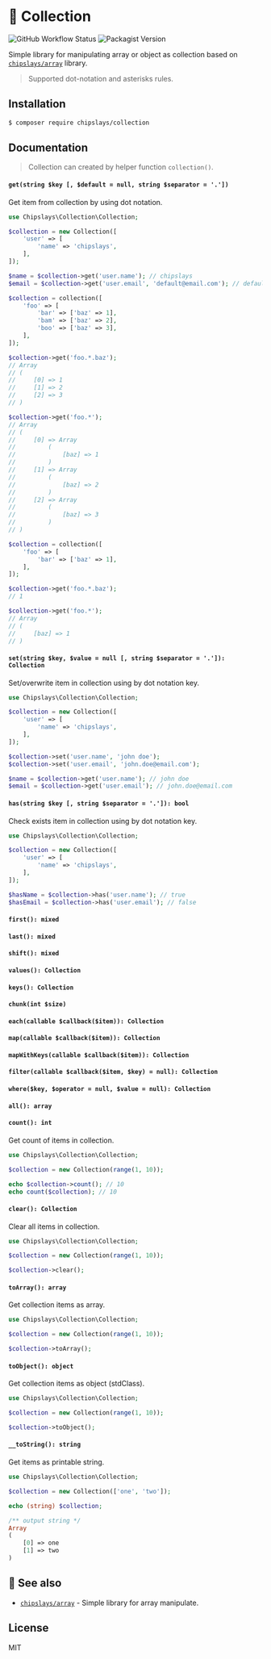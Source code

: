 # 📂 Collection

![GitHub Workflow Status](https://img.shields.io/github/workflow/status/chipslays/collection/Tests)
![Packagist Version](https://img.shields.io/packagist/v/chipslays/collection)

Simple library for manipulating array or object as collection based on [`chipslays/array`](https://github.com/chipslays/array) library.

> Supported dot-notation and asterisks rules.

## Installation

```bash
$ composer require chipslays/collection
```

## Documentation

> Collection can created by helper function `collection()`.

#### `get(string $key [, $default = null, string $separator = '.'])`

Get item from collection by using dot notation.

```php
use Chipslays\Collection\Collection;

$collection = new Collection([
    'user' => [
        'name' => 'chipslays',
    ],
]);

$name = $collection->get('user.name'); // chipslays
$email = $collection->get('user.email', 'default@email.com'); // default@email.com
```

```php
$collection = collection([
    'foo' => [
        'bar' => ['baz' => 1],
        'bam' => ['baz' => 2],
        'boo' => ['baz' => 3],
    ],
]);

$collection->get('foo.*.baz');
// Array
// (
//     [0] => 1
//     [1] => 2
//     [2] => 3
// )

$collection->get('foo.*');
// Array
// (
//     [0] => Array
//         (
//             [baz] => 1
//         )
//     [1] => Array
//         (
//             [baz] => 2
//         )
//     [2] => Array
//         (
//             [baz] => 3
//         )
// )
```


```php
$collection = collection([
    'foo' => [
        'bar' => ['baz' => 1],
    ],
]);

$collection->get('foo.*.baz');
// 1

$collection->get('foo.*');
// Array
// (
//     [baz] => 1
// )

```

#### `set(string $key, $value = null [, string $separator = '.']): Collection`

Set/overwrite item in collection using by dot notation key.

```php
use Chipslays\Collection\Collection;

$collection = new Collection([
    'user' => [
        'name' => 'chipslays',
    ],
]);

$collection->set('user.name', 'john doe');
$collection->set('user.email', 'john.doe@email.com');

$name = $collection->get('user.name'); // john doe
$email = $collection->get('user.email'); // john.doe@email.com
```

#### `has(string $key [, string $separator = '.']): bool`

Check exists item in collection using by dot notation key.

```php
use Chipslays\Collection\Collection;

$collection = new Collection([
    'user' => [
        'name' => 'chipslays',
    ],
]);

$hasName = $collection->has('user.name'); // true
$hasEmail = $collection->has('user.email'); // false
```
#### `first(): mixed`
#### `last(): mixed`
#### `shift(): mixed`
#### `values(): Collection`
#### `keys(): Collection`
#### `chunk(int $size)`
#### `each(callable $callback($item)): Collection`
#### `map(callable $callback($item)): Collection`
#### `mapWithKeys(callable $callback($item)): Collection`
#### `filter(callable $callback($item, $key) = null): Collection`
#### `where($key, $operator = null, $value = null): Collection`
#### `all(): array`

#### `count(): int`

Get count of items in collection.

```php
use Chipslays\Collection\Collection;

$collection = new Collection(range(1, 10));

echo $collection->count(); // 10
echo count($collection); // 10
```

#### `clear(): Collection`

Clear all items in collection.

```php
use Chipslays\Collection\Collection;

$collection = new Collection(range(1, 10));

$collection->clear();
```

#### `toArray(): array`

Get collection items as array.

```php
use Chipslays\Collection\Collection;

$collection = new Collection(range(1, 10));

$collection->toArray();
```

#### `toObject(): object`

Get collection items as object (stdClass).

```php
use Chipslays\Collection\Collection;

$collection = new Collection(range(1, 10));

$collection->toObject();
```

#### `__toString(): string`

Get items as printable string.

```php
use Chipslays\Collection\Collection;

$collection = new Collection(['one', 'two']);

echo (string) $collection;

/** output string */
Array
(
    [0] => one
    [1] => two
)
```

## 👀 See also

* [`chipslays/array`](https://github.com/chipslays/array) - Simple library for array manipulate.

## License
MIT

